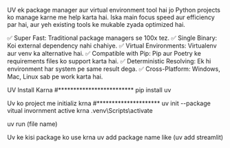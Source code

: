 UV ek package manager aur virtual environment tool hai jo Python projects ko manage karne me help karta hai. Iska main focus speed aur 
efficiency par hai, aur yeh existing tools ke mukable zyada optimized hai.

✅ Super Fast: Traditional package managers se 100x tez.
✅ Single Binary: Koi external dependency nahi chahiye.
✅ Virtual Environments: Virtualenv aur venv ka alternative hai.
✅ Compatible with Pip: Pip aur Poetry ke requirements files ko support karta hai.
✅ Deterministic Resolving: Ek hi environment har system pe same result dega.
✅ Cross-Platform: Windows, Mac, Linux sab pe work karta hai.


UV Install Karna #*************************
pip install uv

Uv ko project me initializ krna #*********************
uv init --package
vitual invornment active krna .venv\Scripts\activate

uv run (file name)

Uv ke kisi package ko use krna
uv add package name like (uv add streamlit)


